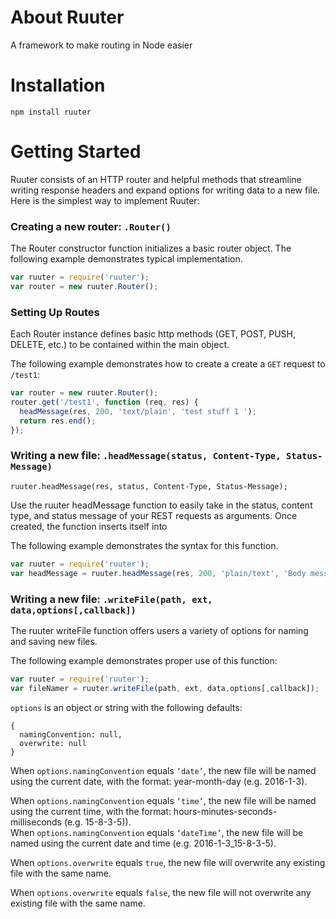 # About Ruuter
A framework to make routing in Node easier

# Installation

```
npm install ruuter
```
# Getting Started
Ruuter consists of an HTTP router and helpful methods that streamline writing response headers and expand options for writing data to a new file. Here is the simplest way to implement Ruuter:

### Creating a new router: `.Router()`
The Router constructor function initializes a basic router object.
The following example demonstrates typical implementation.

```javascript
var ruuter = require('ruuter');
var router = new ruuter.Router();
```

### Setting Up Routes
Each Router instance defines basic http methods (GET, POST, PUSH, DELETE, etc.)  to be contained within the main object.

The following example demonstrates how to create a create a `GET` request to `/test1`:
```javascript
var router = new ruuter.Router();
router.get('/test1', function (req, res) {
  headMessage(res, 200, 'text/plain', 'test stuff 1 ');
  return res.end();
});
```

### Writing a new file: `.headMessage(status, Content-Type, Status-Message)`
```
ruuter.headMessage(res, status, Content-Type, Status-Message);
```

Use the ruuter headMessage function to easily take in the status, content type, and status message of your REST requests as arguments. Once created, the function inserts itself into

The following example demonstrates the syntax for this function.

```javascript
var ruuter = require('ruuter');
var headMessage = ruuter.headMessage(res, 200, 'plain/text', 'Body message')
```

### Writing a new file: `.writeFile(path, ext, data,options[,callback])`
The ruuter writeFile function offers users a variety of options for naming and saving new files.

The following example demonstrates proper use of this function:

```javascript
var ruuter = require('ruuter');
var fileNamer = ruuter.writeFile(path, ext, data,options[,callback]);
```
`options` is an object or string with the following defaults:

```
{
  namingConvention: null,
  overwrite: null
}
```

When `options.namingConvention` equals ``‘date’``, the new file will be named using the current date, with the format: year-month-day (e.g. 2016-1-3).  

When `options.namingConvention` equals ``‘time’``, the new file will be named using the current time, with the format: hours-minutes-seconds-milliseconds (e.g. 15-8-3-5)).    
When `options.namingConvention` equals ``‘dateTime’``, the new file will be named using the current date and time (e.g. 2016-1-3_15-8-3-5).  

When `options.overwrite` equals `true`, the new file will overwrite any existing file with the same name.

When `options.overwrite` equals `false`, the new file will not overwrite any existing file with the same name.
